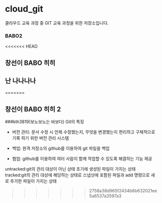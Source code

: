 # cloud_git
클라우드 교육 과정 중 GIT 교육 과정을 위한 저장소입니다.
### BABO2
<<<<<<< HEAD
##  창선이 BABO 히히
## 난 나나나나
=======
##  창선이 BABO 히히 2


###kth3819(보노보노는 바보다)
Git의 특징

 - 버전 관리: 문서 수정 시 언제 수정했는지, 무엇을 변경했는지 편리하고 구체적으로 기록   하기 위한 버전 관리 시스템

 - 백업: 원격 저장소의 github를 이용하여 git 파일을 백업

 - 협업: github를 이용하여 여러 사람이 함께 작업할 수 있도록 해결하는 기능 제공

untracked:git의 관리 대상이 아닌 상태 초기에 생성된 파일이 가지는 상태
tracked:git의 관리 대상에 해당하는 상태로 스냅샷에 포함된 파일과 add 명령으로
새로 추가한 파일이 가지는 상태
>>>>>>> 2758a38d965f2434b6b632021ee5a6537a3597a3
